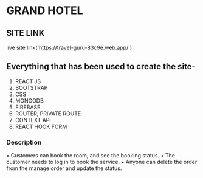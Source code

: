 # GRAND HOTEL 

## SITE LINK
live site link('https://travel-guru-83c9e.web.app/')


## Everything that has been used to create the site-

1. REACT JS
2. BOOTSTRAP
3. CSS
4. MONGODB
5. FIREBASE
6. ROUTER, PRIVATE ROUTE
7. CONTEXT API
8. REACT HOOK FORM

### Description
• Customers can book the room, and see the booking status.
• The customer needs to log in to book the service.
• Anyone can delete the order from the manage order and update the status.
